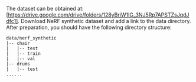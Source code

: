 The dataset can be obtained at: [https://drive.google.com/drive/folders/128yBriW1IG_3NJ5Rp7APSTZsJqdJdfc1].
Download NeRF synthetic dataset and add a link to the data directory. After preparation, you should have the following directory structure:
```
data/nerf_synthetic
|-- chair
|   |-- test
|   |-- train
|   |-- val
|-- drums
|   |-- test
......
```
